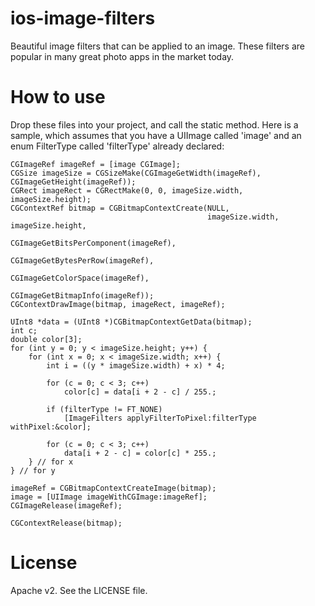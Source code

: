 ios-image-filters
======================
Beautiful image filters that can be applied to an image. These filters are popular in many great photo apps in the market today.

How to use
======================
Drop these files into your project, and call the static method. Here is a sample, which assumes that you have a UIImage called 'image' and an enum FilterType called 'filterType' already declared:

    CGImageRef imageRef = [image CGImage];
    CGSize imageSize = CGSizeMake(CGImageGetWidth(imageRef), CGImageGetHeight(imageRef));
    CGRect imageRect = CGRectMake(0, 0, imageSize.width, imageSize.height);
    CGContextRef bitmap = CGBitmapContextCreate(NULL,
                                                imageSize.width, imageSize.height,
                                                CGImageGetBitsPerComponent(imageRef),
                                                CGImageGetBytesPerRow(imageRef),
                                                CGImageGetColorSpace(imageRef),
                                                CGImageGetBitmapInfo(imageRef));
    CGContextDrawImage(bitmap, imageRect, imageRef);

    UInt8 *data = (UInt8 *)CGBitmapContextGetData(bitmap);
    int c;
    double color[3];
    for (int y = 0; y < imageSize.height; y++) {
        for (int x = 0; x < imageSize.width; x++) {
            int i = ((y * imageSize.width) + x) * 4;

            for (c = 0; c < 3; c++)
                color[c] = data[i + 2 - c] / 255.;
            
            if (filterType != FT_NONE)
                [ImageFilters applyFilterToPixel:filterType withPixel:&color];
            
            for (c = 0; c < 3; c++)
                data[i + 2 - c] = color[c] * 255.;
        } // for x
    } // for y

    imageRef = CGBitmapContextCreateImage(bitmap);
    image = [UIImage imageWithCGImage:imageRef];
    CGImageRelease(imageRef);
    
    CGContextRelease(bitmap);

License
======================
Apache v2. See the LICENSE file.
